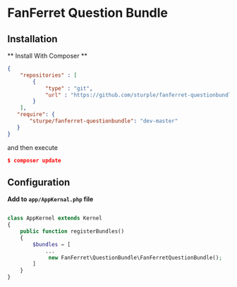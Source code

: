 # FanFerret Question Bundle

## Installation

** Install With Composer **

```json
{
    "repositories" : [
        {
            "type" : "git",
            "url" : "https://github.com/sturple/fanferret-questionbundle"
        }
    ],    
   "require": {
       "sturpe/fanferret-questionbundle": "dev-master"
   }
}

```

and then execute

```json
$ composer update
```


## Configuration

**Add to ```app/AppKernal.php``` file**

```php

class AppKernel extends Kernel
{
    public function registerBundles()
    {
        $bundles = [
            ...
             new FanFerret\QuestionBundle\FanFerretQuestionBundle();
        ]
    }
}            

```


